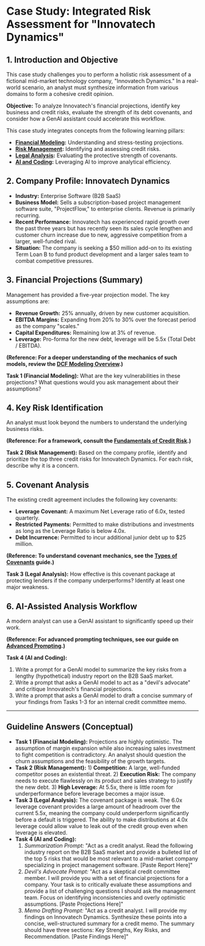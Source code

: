# Case Study: Integrated Risk Assessment for "Innovatech Dynamics"

## 1. Introduction and Objective

This case study challenges you to perform a holistic risk assessment of a fictional mid-market technology company, "Innovatech Dynamics." In a real-world scenario, an analyst must synthesize information from various domains to form a cohesive credit opinion.

**Objective:** To analyze Innovatech's financial projections, identify key business and credit risks, evaluate the strength of its debt covenants, and consider how a GenAI assistant could accelerate this workflow.

This case study integrates concepts from the following learning pillars:
*   **[Financial Modeling](../../../../Financial_Modeling/README.md):** Understanding and stress-testing projections.
*   **[Risk Management](../../../../Risk_Management/README.md):** Identifying and assessing credit risks.
*   **[Legal Analysis](../../../../legal_analysis/README.md):** Evaluating the protective strength of covenants.
*   **[AI and Coding](../../../README.md):** Leveraging AI to improve analytical efficiency.

## 2. Company Profile: Innovatech Dynamics

*   **Industry:** Enterprise Software (B2B SaaS)
*   **Business Model:** Sells a subscription-based project management software suite, "ProjectFlow," to enterprise clients. Revenue is primarily recurring.
*   **Recent Performance:** Innovatech has experienced rapid growth over the past three years but has recently seen its sales cycle lengthen and customer churn increase due to new, aggressive competition from a larger, well-funded rival.
*   **Situation:** The company is seeking a $50 million add-on to its existing Term Loan B to fund product development and a larger sales team to combat competitive pressures.

## 3. Financial Projections (Summary)

Management has provided a five-year projection model. The key assumptions are:
*   **Revenue Growth:** 25% annually, driven by new customer acquisition.
*   **EBITDA Margins:** Expanding from 20% to 30% over the forecast period as the company "scales."
*   **Capital Expenditures:** Remaining low at 3% of revenue.
*   **Leverage:** Pro-forma for the new debt, leverage will be 5.5x (Total Debt / EBITDA).

**(Reference: For a deeper understanding of the mechanics of such models, review the [DCF Modeling Overview](../../../../Financial_Modeling/Valuation_Applications/DCF_Modeling_Overview.md).)**

**Task 1 (Financial Modeling):** What are the key vulnerabilities in these projections? What questions would you ask management about their assumptions?

## 4. Key Risk Identification

An analyst must look beyond the numbers to understand the underlying business risks.

**(Reference: For a framework, consult the [Fundamentals of Credit Risk](../../../../Risk_Management/Credit_Risk/CRM_01_Fundamentals_of_Credit_Risk.md).)**

**Task 2 (Risk Management):** Based on the company profile, identify and prioritize the top three credit risks for Innovatech Dynamics. For each risk, describe why it is a concern.

## 5. Covenant Analysis

The existing credit agreement includes the following key covenants:
*   **Leverage Covenant:** A maximum Net Leverage ratio of 6.0x, tested quarterly.
*   **Restricted Payments:** Permitted to make distributions and investments as long as the Leverage Ratio is below 4.0x.
*   **Debt Incurrence:** Permitted to incur additional junior debt up to $25 million.

**(Reference: To understand covenant mechanics, see the [Types of Covenants](../../../../legal_analysis/covenant_compliance_and_reporting/types_of_covenants.md) guide.)**

**Task 3 (Legal Analysis):** How effective is this covenant package at protecting lenders if the company underperforms? Identify at least one major weakness.

## 6. AI-Assisted Analysis Workflow

A modern analyst can use a GenAI assistant to significantly speed up their work.

**(Reference: For advanced prompting techniques, see our guide on [Advanced Prompting](../../02_Mastering_Prompt_Engineering/02_Advanced_Prompting_Techniques.md).)**

**Task 4 (AI and Coding):**
1.  Write a prompt for a GenAI model to summarize the key risks from a lengthy (hypothetical) industry report on the B2B SaaS market.
2.  Write a prompt that asks a GenAI model to act as a "devil's advocate" and critique Innovatech's financial projections.
3.  Write a prompt that asks a GenAI model to draft a concise summary of your findings from Tasks 1-3 for an internal credit committee memo.

---
## Guideline Answers (Conceptual)

*   **Task 1 (Financial Modeling):** Projections are highly optimistic. The assumption of margin expansion while also increasing sales investment to fight competition is contradictory. An analyst should question the churn assumptions and the feasibility of the growth targets.
*   **Task 2 (Risk Management):** 1) **Competition:** A large, well-funded competitor poses an existential threat. 2) **Execution Risk:** The company needs to execute flawlessly on its product and sales strategy to justify the new debt. 3) **High Leverage:** At 5.5x, there is little room for underperformance before leverage becomes a major issue.
*   **Task 3 (Legal Analysis):** The covenant package is weak. The 6.0x leverage covenant provides a large amount of headroom over the current 5.5x, meaning the company could underperform significantly before a default is triggered. The ability to make distributions at 4.0x leverage could allow value to leak out of the credit group even when leverage is elevated.
*   **Task 4 (AI and Coding):**
    1.  *Summarization Prompt:* "Act as a credit analyst. Read the following industry report on the B2B SaaS market and provide a bulleted list of the top 5 risks that would be most relevant to a mid-market company specializing in project management software. [Paste Report Here]"
    2.  *Devil's Advocate Prompt:* "Act as a skeptical credit committee member. I will provide you with a set of financial projections for a company. Your task is to critically evaluate these assumptions and provide a list of challenging questions I should ask the management team. Focus on identifying inconsistencies and overly optimistic assumptions. [Paste Projections Here]"
    3.  *Memo Drafting Prompt:* "Act as a credit analyst. I will provide my findings on Innovatech Dynamics. Synthesize these points into a concise, well-structured summary for a credit memo. The summary should have three sections: Key Strengths, Key Risks, and Recommendation. [Paste Findings Here]"
